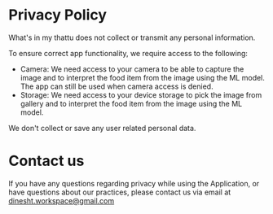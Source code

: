 
# Privacy Policy
What's in my thattu does not collect or transmit any personal information.

To ensure correct app functionality, we require access to the following:

- Camera: We need access to your camera to be able to capture the image and to interpret the food item from the image using the ML model. The app can still be used when camera access is denied.
- Storage: We need access to your device storage to pick the image from gallery and to interpret the food item from the image using the ML model.

We don't collect or save any user related personal data.

# Contact us
If you have any questions regarding privacy while using the Application, or have questions about our practices, please contact us via email at dinesht.workspace@gmail.com